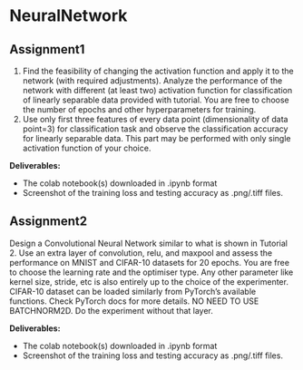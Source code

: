 # NeuralNetwork

## Assignment1 
1. Find the feasibility of changing the activation function and apply it to the network (with
required adjustments). Analyze the performance of the network with different (at least two)
activation function for classification of linearly separable data provided with tutorial. You are
free to choose the number of epochs and other hyperparameters for training.
2. Use only first three features of every data point (dimensionality of data point=3) for
classification task and observe the classification accuracy for linearly separable data.
This part may be performed with only single activation function of your choice.


**Deliverables:**
- The colab notebook(s) downloaded in .ipynb format
- Screenshot of the training loss and testing accuracy as .png/.tiff files.

## Assignment2
Design a Convolutional Neural Network similar to what is shown in Tutorial 2. Use an extra layer
of convolution, relu, and maxpool and assess the performance on MNIST and CIFAR-10
datasets for 20 epochs. You are free to choose the learning rate and the optimiser type. Any
other parameter like kernel size, stride, etc is also entirely up to the choice of the experimenter.
CIFAR-10 dataset can be loaded similarly from PyTorch’s available functions. Check PyTorch
docs for more details.
NO NEED TO USE BATCHNORM2D. Do the experiment without that layer.


**Deliverables:**
- The colab notebook(s) downloaded in .ipynb format
- Screenshot of the training loss and testing accuracy as .png/.tiff files.
